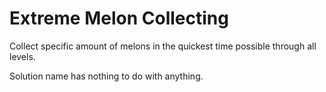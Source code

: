 
# Extreme Melon Collecting

Collect specific amount of melons in the quickest time possible through all levels.

Solution name has nothing to do with anything.
